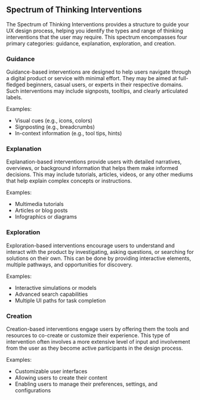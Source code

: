 ## Spectrum of Thinking Interventions
The Spectrum of Thinking Interventions provides a structure to guide your UX design process, helping you identify the types and range of thinking interventions that the user may require. This spectrum encompasses four primary categories: guidance, explanation, exploration, and creation.

### Guidance
Guidance-based interventions are designed to help users navigate through a digital product or service with minimal effort. They may be aimed at full-fledged beginners, casual users, or experts in their respective domains. Such interventions may include signposts, tooltips, and clearly articulated labels.

Examples:

- Visual cues (e.g., icons, colors)
- Signposting (e.g., breadcrumbs)
- In-context information (e.g., tool tips, hints)
### Explanation
Explanation-based interventions provide users with detailed narratives, overviews, or background information that helps them make informed decisions. This may include tutorials, articles, videos, or any other mediums that help explain complex concepts or instructions.

Examples:

- Multimedia tutorials
- Articles or blog posts
- Infographics or diagrams
### Exploration
Exploration-based interventions encourage users to understand and interact with the product by investigating, asking questions, or searching for solutions on their own. This can be done by providing interactive elements, multiple pathways, and opportunities for discovery.

Examples:

- Interactive simulations or models
- Advanced search capabilities
- Multiple UI paths for task completion
### Creation
Creation-based interventions engage users by offering them the tools and resources to co-create or customize their experience. This type of intervention often involves a more extensive level of input and involvement from the user as they become active participants in the design process.

Examples:

- Customizable user interfaces
- Allowing users to create their content
- Enabling users to manage their preferences, settings, and configurations